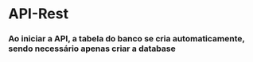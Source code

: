 # API-Rest

<h3>Ao iniciar a API, a tabela do banco se cria automaticamente, sendo necessário apenas criar a database</h3>
